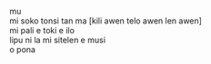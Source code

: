 mu  
mi soko tonsi tan ma [kili awen telo awen len awen]  
mi pali e toki e ilo  
lipu ni la mi sitelen e musi  
o pona
